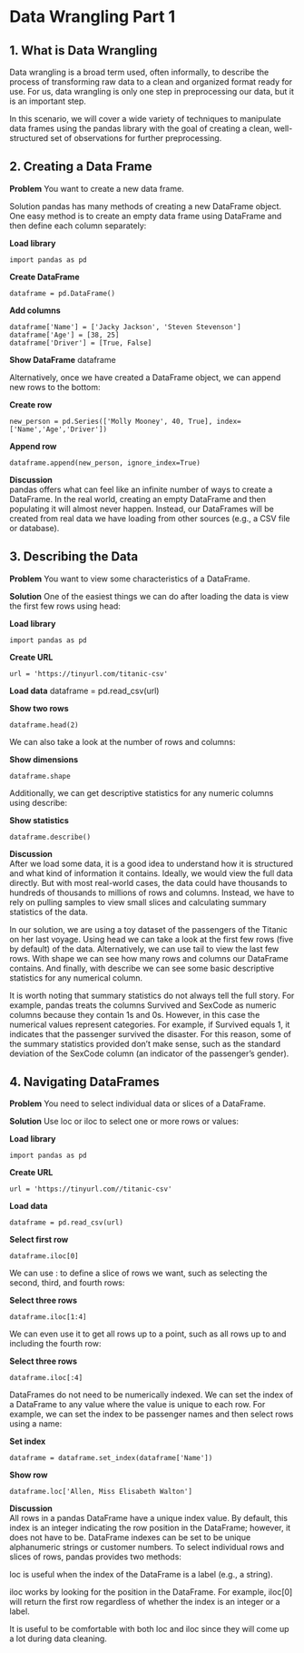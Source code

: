 # Data Wrangling Part 1

## 1. What is Data Wrangling
Data wrangling is a broad term used, often informally, to describe the process of transforming raw data to a clean and organized format ready for use. For us, data wrangling is only one step in preprocessing our data, but it is an important step.

In this scenario, we will cover a wide variety of techniques to manipulate data frames using the pandas library with the goal of creating a clean, well-structured set of observations for further preprocessing.

## 2. Creating a Data Frame

__Problem__
You want to create a new data frame.

Solution
pandas has many methods of creating a new DataFrame object. One easy method is to create an empty data frame using DataFrame and then define each column separately:

__Load library__
```
import pandas as pd
```


__Create DataFrame__
```
dataframe = pd.DataFrame()
```
__Add columns__
```
dataframe['Name'] = ['Jacky Jackson', 'Steven Stevenson']
dataframe['Age'] = [38, 25]
dataframe['Driver'] = [True, False]
```

__Show DataFrame__
dataframe

Alternatively, once we have created a DataFrame object, we can append new rows to the bottom:

__Create row__
```
new_person = pd.Series(['Molly Mooney', 40, True], index=['Name','Age','Driver'])
```

__Append row__
```
dataframe.append(new_person, ignore_index=True)
```

__Discussion__<br>
pandas offers what can feel like an infinite number of ways to create a DataFrame. In the real world, creating an empty DataFrame and then populating it will almost never happen. Instead, our DataFrames will be created from real data we have loading from other sources (e.g., a CSV file or database).


## 3. Describing the Data

__Problem__
You want to view some characteristics of a DataFrame.

__Solution__
One of the easiest things we can do after loading the data is view the first few rows using head:

__Load library__
    
    import pandas as pd

__Create URL__

    url = 'https://tinyurl.com/titanic-csv'

__Load data__
dataframe = pd.read_csv(url)

__Show two rows__

    dataframe.head(2)
    
We can also take a look at the number of rows and columns:

__Show dimensions__

    dataframe.shape
    
Additionally, we can get descriptive statistics for any numeric columns using describe:

__Show statistics__

    dataframe.describe()
    
__Discussion__<br>
After we load some data, it is a good idea to understand how it is structured and what kind of information it contains. Ideally, we would view the full data directly. But with most real-world cases, the data could have thousands to hundreds of thousands to millions of rows and columns. Instead, we have to rely on pulling samples to view small slices and calculating summary statistics of the data.

In our solution, we are using a toy dataset of the passengers of the Titanic on her last voyage. Using head we can take a look at the first few rows (five by default) of the data. Alternatively, we can use tail to view the last few rows. With shape we can see how many rows and columns our DataFrame contains. And finally, with describe we can see some basic descriptive statistics for any numerical column.

It is worth noting that summary statistics do not always tell the full story. For example, pandas treats the columns Survived and SexCode as numeric columns because they contain 1s and 0s. However, in this case the numerical values represent categories. For example, if Survived equals 1, it indicates that the passenger survived the disaster. For this reason, some of the summary statistics provided don’t make sense, such as the standard deviation of the SexCode column (an indicator of the passenger’s gender).


## 4. Navigating DataFrames
__Problem__
You need to select individual data or slices of a DataFrame.

__Solution__
Use loc or iloc to select one or more rows or values:

__Load library__
    
    import pandas as pd

__Create URL__
    
    url = 'https://tinyurl.com//titanic-csv'

__Load data__
    
    dataframe = pd.read_csv(url)

__Select first row__
    
    dataframe.iloc[0]
We can use : to define a slice of rows we want, such as selecting the second, third, and fourth rows:

__Select three rows__
    
    dataframe.iloc[1:4]
We can even use it to get all rows up to a point, such as all rows up to and including the fourth row:

__Select three rows__
    
    dataframe.iloc[:4]
DataFrames do not need to be numerically indexed. We can set the index of a DataFrame to any value where the value is unique to each row. For example, we can set the index to be passenger names and then select rows using a name:

__Set index__
    
    dataframe = dataframe.set_index(dataframe['Name'])

__Show row__
    
    dataframe.loc['Allen, Miss Elisabeth Walton']

__Discussion__<br>
All rows in a pandas DataFrame have a unique index value. By default, this index is an integer indicating the row position in the DataFrame; however, it does not have to be. DataFrame indexes can be set to be unique alphanumeric strings or customer numbers. To select individual rows and slices of rows, pandas provides two methods:

loc is useful when the index of the DataFrame is a label (e.g., a string).

iloc works by looking for the position in the DataFrame. For example, iloc[0] will return the first row regardless of whether the index is an integer or a label.

It is useful to be comfortable with both loc and iloc since they will come up a lot during data cleaning.